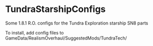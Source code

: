 # TundraStarshipConfigs
Some 1.8.1 R.O. configs for the Tundra Exploration starship SN8 parts

To install, add config files to GameData/RealismOverhaul/SuggestedMods/TundraTech/
